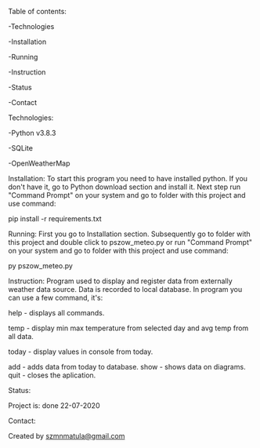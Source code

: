 Table of contents:

-Technologies

-Installation

-Running

-Instruction

-Status

-Contact

Technologies:

-Python v3.8.3

-SQLite

-OpenWeatherMap


Installation:
To start this program you need to have installed python. If you don't have it, go to Python download section and install it. Next step run "Command Prompt" on your system and go to folder with this project and use command:

pip install -r requirements.txt

Running:
First you go to Installation section. Subsequently go to folder with this project and double click to pszow_meteo.py or run "Command Prompt" on your system and go to folder with this project and use command:

py pszow_meteo.py

Instruction:
Program used to display and register data from externally weather data source. Data is recorded to local database. In program you can use a few command, it's:

help - displays all commands.

temp - display min max temperature from selected day and avg temp from all data.

today - display values in console from today.

add - adds data from today to database.
show - shows data on diagrams.
quit - closes the aplication.

Status:

Project is: done 22-07-2020

Contact:

Created by szmnmatula@gmail.com
